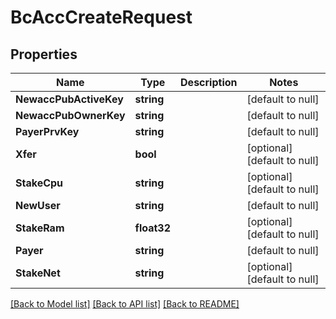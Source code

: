 # BcAccCreateRequest

## Properties
Name | Type | Description | Notes
------------ | ------------- | ------------- | -------------
**NewaccPubActiveKey** | **string** |  | [default to null]
**NewaccPubOwnerKey** | **string** |  | [default to null]
**PayerPrvKey** | **string** |  | [default to null]
**Xfer** | **bool** |  | [optional] [default to null]
**StakeCpu** | **string** |  | [optional] [default to null]
**NewUser** | **string** |  | [default to null]
**StakeRam** | **float32** |  | [optional] [default to null]
**Payer** | **string** |  | [default to null]
**StakeNet** | **string** |  | [optional] [default to null]

[[Back to Model list]](../README.md#documentation-for-models) [[Back to API list]](../README.md#documentation-for-api-endpoints) [[Back to README]](../README.md)


